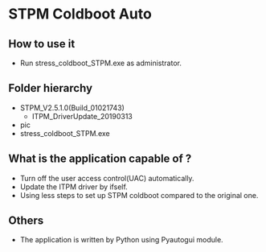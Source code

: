 # STPM Coldboot Auto
## How to use it
* Run stress_coldboot_STPM.exe as administrator.
## Folder hierarchy
* STPM_V2.5.1.0(Build_01021743)
  * ITPM_DriverUpdate_20190313
* pic
* stress_coldboot_STPM.exe

## What is the application capable of ?
* Turn off the user access control(UAC) automatically.
* Update the ITPM driver by ifself.
* Using less steps to set up STPM coldboot compared to the original one.

## Others
* The application is written by Python using Pyautogui module.